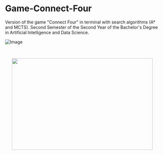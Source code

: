 # Game-Connect-Four
Version of the game "Connect Four" in terminal with search algorithms (A* and MCTS). Second Semester of the Second Year of the Bachelor's Degree in Artificial Intelligence and Data Science.

![Image](https://github.com/user-attachments/assets/ac54c2ef-523a-4c62-b197-e47d8204e26a)

<br>


<p align="center">
  <img width="460" height="300" src="https://github.com/user-attachments/assets/ac54c2ef-523a-4c62-b197-e47d8204e26a">
</p>
